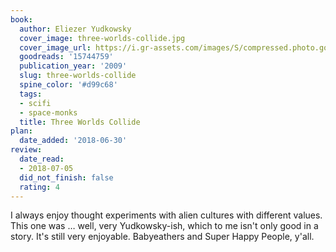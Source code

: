 ```yaml
---
book:
  author: Eliezer Yudkowsky
  cover_image: three-worlds-collide.jpg
  cover_image_url: https://i.gr-assets.com/images/S/compressed.photo.goodreads.com/books/1483042335l/15744759._SX98_.jpg
  goodreads: '15744759'
  publication_year: '2009'
  slug: three-worlds-collide
  spine_color: '#d99c68'
  tags:
  - scifi
  - space-monks
  title: Three Worlds Collide
plan:
  date_added: '2018-06-30'
review:
  date_read:
  - 2018-07-05
  did_not_finish: false
  rating: 4
---
```


I always enjoy thought experiments with alien cultures with different values. This one was … well, very Yudkowsky-ish, which to me isn't only good in a story. It's still very enjoyable. Babyeathers and Super Happy People, y'all.
